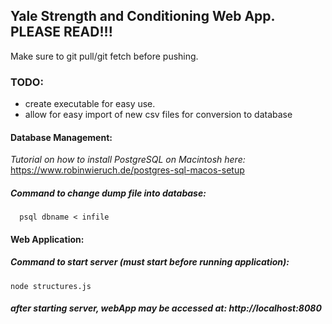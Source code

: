 ## Yale Strength and Conditioning Web App. PLEASE READ!!!

Make sure to git pull/git fetch before pushing.

### TODO:
- create executable for easy use.
- allow for easy import of new csv files for conversion to database
    
#### Database Management:
*Tutorial on how to install PostgreSQL on Macintosh here:*
  https://www.robinwieruch.de/postgres-sql-macos-setup
 
##### Command to change dump file into database:
```
  psql dbname < infile
```

#### Web Application:

##### Command to start server (must start before running application): 
```
node structures.js
``` 

##### after starting server, webApp may be accessed at: http://localhost:8080
